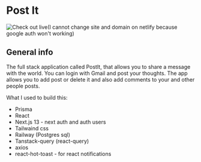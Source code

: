 # Post It
![Check out live](https://funny-tartufo-bc0364.netlify.app/)(I cannot change site and domain on netlify because google auth won't working)

## General info

The full stack application called PostIt, that allows you to share a message with the world. You can login with Gmail and post your thoughts. The app allows you to add post or delete it and also add comments to your and other people posts.

What I used to build this:

-   Prisma
-   React
-   Next.js 13 - next auth and auth users
-   Tailwaind css
-   Railway (Postgres sql)
-   Tanstack-query (react-query)
-   axios
-   react-hot-toast - for react notifications
